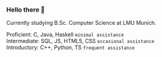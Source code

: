 ### Hello there 👋

<!--
I am a backend focused fullstack developer.  
My most notable quality is the ability to quickly internalize new concepts.
-->

<!-- Programming language enthusiast. -->

Currently studying B.Sc. Computer Science at LMU Munich.

Proficient: C, Java, Haskell `minimal assistance`  
Intermediate: SQL, JS, HTML5, CSS `occasional assistance`  
Introductory: C++, Python, TS `frequent assistance` 

<!-- Working on a programming language dictionary: The-Book. -->

<!--
**Keremergur/Keremergur** is a ✨ _special_ ✨ repository because its `README.md` (this file) appears on your GitHub profile.

Here are some ideas to get you started:

- 🔭 I’m currently working on ...
- 🌱 I’m currently learning ...
- 👯 I’m looking to collaborate on ...
- 🤔 I’m looking for help with ...
- 💬 Ask me about ...
- 📫 How to reach me: ...
- 😄 Pronouns: ...
- ⚡ Fun fact: ...
-->

